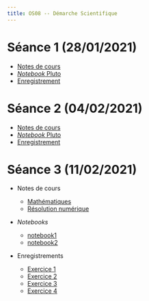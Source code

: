 ```yaml
---
title: OS08 -- Démarche Scientifique
---
```


<!--
Voici les informations relatives à la prochaine séance en distanciel :

* **Horaire** : 11/02/2021 de 14H00 à 18H15 ;
* **Lien zoom** : <https://us02web.zoom.us/j/84888440540?pwd=a3FIeEp5ZU9LMFBCanJnZ2JiMCtRQT09> ;
* **Meeting ID** : `848 8844 0540` ;
* **Mot de passe** : `xUTL3X`.
-->

# Séance 1 (28/01/2021)

* [Notes de cours](20210128/notes.pdf)
* [*Notebook* Pluto](20210128/notebook.html)
* [Enregistrement](https://filesender.renater.fr/?s=download&token=d95aedf4-35d6-4d1e-a5f9-a5854f7a35c5)

# Séance 2 (04/02/2021)

* [Notes de cours](20210204/notes.pdf)
* [*Notebook* Pluto](20210204/notebook.html)
* [Enregistrement](https://youtu.be/K6nscENHCQk)

# Séance 3 (11/02/2021)

* Notes de cours

	- [Mathématiques](20210211/math.pdf)
	- [Résolution numérique](20210211/num.pdf)

* *Notebooks*

	* [notebook1](20210211/notebook1.html)
	* [notebook2](20210211/notebook2.html)

* Enregistrements

	- [Exercice 1](https://youtu.be/VVQrT7P6mvg)
	- [Exercice 2](https://youtu.be/IGLNLxdLhfY)
	- [Exercice 3](https://youtu.be/7sC9U0Qwrik)
	- [Exercice 4](https://youtu.be/2T8-rONMJcg)

<!--
# Examen

* [Énoncé](sujet.pdf)

# Documents TP/TD

1. [Notebook différences finies](fd.html)
1. [Notebook TP 0](tp0/sujet.html)
1. [Notebook TP 1](tp1/sujet.html)
1. Session Zoom du 05/11/2020

	- [Sujet de l'examen blanc](sujet.pdf)
	- [Correction](20201105.pdf)
	- [Application numérique](20201105_AN.html)
	- Enregistrements [audio](https://filesender.renater.fr/download.php?token=c5a70e3f-91bd-47ef-9986-3d09b95b75b3&files_ids=2857049) et [vidéo](https://filesender.renater.fr/download.php?token=c5a70e3f-91bd-47ef-9986-3d09b95b75b3&files_ids=2857050)
-->

